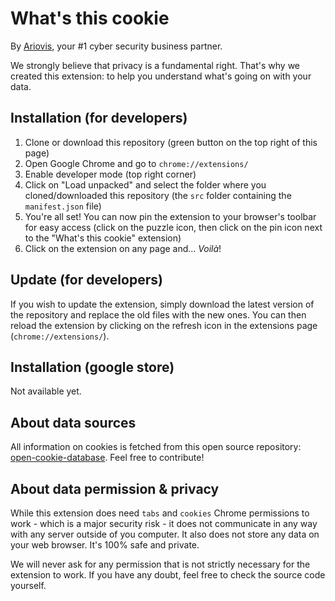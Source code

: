 # What's this cookie

By [Ariovis](https://ariovis.fr), your #1 cyber security business partner.

We strongly believe that privacy is a fundamental right. That's why we created this extension: to help you understand what's going on with your data.

## Installation (for developers)

1. Clone or download this repository (green button on the top right of this page)
2. Open Google Chrome and go to `chrome://extensions/`
3. Enable developer mode (top right corner)
4. Click on "Load unpacked" and select the folder where you cloned/downloaded this repository (the `src` folder containing the `manifest.json` file)
5. You're all set! You can now pin the extension to your browser's toolbar for easy access (click on the puzzle icon, then click on the pin icon next to the "What's this cookie" extension)
6. Click on the extension on any page and... _Voilà_!

## Update (for developers)

If you wish to update the extension, simply download the latest version of the repository and replace the old files with the new ones. You can then reload the extension by clicking on the refresh icon in the extensions page (`chrome://extensions/`).

## Installation (google store)

Not available yet.

## About data sources

All information on cookies is fetched from this open source repository: [open-cookie-database](https://github.com/jkwakman/Open-Cookie-Database). Feel free to contribute!

## About data permission & privacy

While this extension does need `tabs` and `cookies` Chrome permissions to work - which is a major security risk - it does not communicate in any way with any server outside of you computer. It also does not store any data on your web browser. It's 100% safe and private.

We will never ask for any permission that is not strictly necessary for the extension to work. If you have any doubt, feel free to check the source code yourself.

